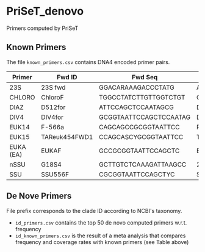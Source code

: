 # PriSeT_denovo
Primers computed by PriSeT

## Known Primers 
 
The file `known_primers.csv` contains DNA4 encoded primer pairs.
    
| Primer    |  Fwd ID  | Fwd Seq               | Rev ID   | Rev Seq               | Reference       |
| --------- | -------- | --------------------- | -------- | --------------------- | --------------- | 
| 23S       | 23S fwd  | GGACARAAAGACCCTATG    | A23SrVR1 | AGATCAGCCTGTTATCC$    |     |
| CHLORO    | ChloroF  | TGGCCTATCTTGTTGGTCTGT | ChloroR  | GAATCAACCTGACAAGGCAAC |     |
| DIAZ      | D512for  | ATTCCAGCTCCAATAGCG    | D978rev  | GACTACGATGGTATCTAATC  |     |
| DIV4      | DIV4for  | GCGGTAATTCCAGCTCCAATAG | DIV4rev3 | CTCTGACAATGGAATACGAATA |   |
| EUK14     | F-566a   | CAGCAGCCGCGGTAATTCC   | R-1200   | CCCGTGTTGAGTCAAATTAAGC |   |
| EUK15     | TAReuk454FWD1 | CCAGCASCYGCGGTAATTCC | TAReukREV3 | ACTTTCGTTCTTGATYRA |   |
| EUKA (EA) | EUKAF    | GCCGCGGTAATTCCAGCTC   | EUKAR    | CYTTCGYYCTTGATTRA     |   |
| nSSU      | G18S4    | GCTTGTCTCAAAGATTAAGCC | 22R      | GCCTGCTGCCTTCCTTGGA   |   |
| SSU       | SSU556F  | CGCGGTAATTCCAGCTYC    | SSU911R  | ATYCAAGAATTTCACCTCTGAC |   |

## De Nove Primers

File prefix corresponds to the clade ID according to NCBI's taxonomy. 

  * `id_primers.csv` contains the top 50 de novo computed primers w.r.t. frequency
  * `id_known_primers.csv` is the result of a meta analysis that compares frequency and coverage rates with known primers (see Table above)



